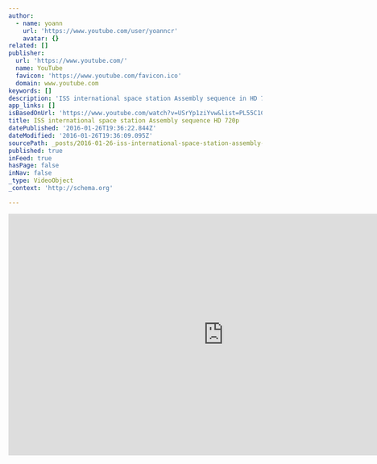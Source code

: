 ```yaml
---
author:
  - name: yoann
    url: 'https://www.youtube.com/user/yoanncr'
    avatar: {}
related: []
publisher:
  url: 'https://www.youtube.com/'
  name: YouTube
  favicon: 'https://www.youtube.com/favicon.ico'
  domain: www.youtube.com
keywords: []
description: 'ISS international space station Assembly sequence in HD 720p, better than other video on youtube'
app_links: []
isBasedOnUrl: 'https://www.youtube.com/watch?v=USrYp1ziYvw&list=PL55C1C7758E9C55CF'
title: ISS international space station Assembly sequence HD 720p
datePublished: '2016-01-26T19:36:22.844Z'
dateModified: '2016-01-26T19:36:09.095Z'
sourcePath: _posts/2016-01-26-iss-international-space-station-assembly-sequence-hd-720p.md
published: true
inFeed: true
hasPage: false
inNav: false
_type: VideoObject
_context: 'http://schema.org'

---
```

<iframe src="https://cdn.embedly.com/widgets/media.html?src=https%3A%2F%2Fwww.youtube.com%2Fembed%2Fvideoseries%3Flist%3DPL55C1C7758E9C55CF&amp;url=https%3A%2F%2Fwww.youtube.com%2Fwatch%3Fv%3DUSrYp1ziYvw%26list%3DPL55C1C7758E9C55CF&amp;image=https%3A%2F%2Fi.ytimg.com%2Fvi%2FUSrYp1ziYvw%2Fhqdefault.jpg&amp;key=b7d04c9b404c499eba89ee7072e1c4f7&amp;type=text%2Fhtml&amp;schema=youtube" width="854" height="480" scrolling="no" frameborder="0" allowfullscreen="allowfullscreen" style=""></iframe>